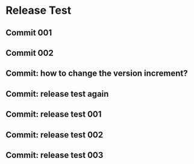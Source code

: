 # Release Test

## Commit 001

## Commit 002

## Commit: how to change the version increment?

## Commit: release test again

## Commit: release test 001

## Commit: release test 002
## Commit: release test 003
